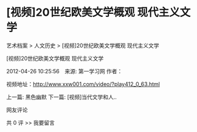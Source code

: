 # [视频]20世纪欧美文学概观 现代主义文学

艺术档案 > 人文历史 > [视频]20世纪欧美文学概观 现代主义文学

[视频]20世纪欧美文学概观 现代主义文学

2012-04-26 10:25:56　来源: 第一学习网 作者：



  视频地址：http://www.xxw001.com/video/?play412_0_63.html

上一篇: 黑色幽默  下一篇: [视频]当代文学和人..   

网友评论

共 0 评 >>  我要留言
